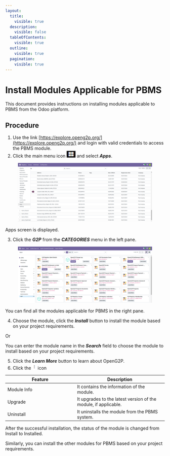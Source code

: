 ```yaml
---
layout:
  title:
    visible: true
  description:
    visible: false
  tableOfContents:
    visible: true
  outline:
    visible: true
  pagination:
    visible: true
---
```


# Install Modules Applicable for PBMS

This document provides instructions on installing modules applicable to PBMS from the Odoo platform.

## Procedure

1. Use the link [https://explore.openg2p.org/](https://explore.openg2p.org/) and login with valid credentials to access the PBMS module.
2. Click the main menu icon ![](../../.gitbook/assets/main-menu.png) and select _**Apps**_.

<figure><img src="../../.gitbook/assets/pbms-menu.png" alt=""><figcaption></figcaption></figure>

Apps screen is displayed.

3. Click the _**G2P**_ from the _**CATEGORIES**_ menu in the left pane.

<figure><img src="../../.gitbook/assets/pbms-module.png" alt=""><figcaption></figcaption></figure>

You can find all the modules applicable for PBMS in the right pane.

4. Choose the module, click the _**Install**_ button to install the module based on your project requirements.&#x20;

Or

You can enter the module name in the _**Search**_ field to choose the module to install based on your project requirements.

5. Click the _**Learn More**_ button to learn about OpenG2P.
6. Click the ![](../../.gitbook/assets/ellipsis-icon.png) icon

<table><thead><tr><th width="206">Feature</th><th>Description</th></tr></thead><tbody><tr><td>Module Info</td><td>It contains the information of the module.</td></tr><tr><td>Upgrade</td><td>It upgrades to the latest version of the module, if applicable. </td></tr><tr><td>Uninstall</td><td>It uninstalls the module from the PBMS system.</td></tr></tbody></table>

After the successful installation, the status of the module is changed from Install to Installed.&#x20;

Similarly, you can install the other modules for PBMS based on your project requirements.
